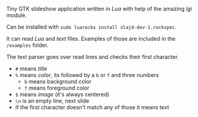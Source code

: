 Tiny GTK slideshow application written in *Lua* with help of the amazing *lgi* module.

Can be installed with `sudo luarocks install slajd-dev-1.rockspec`.

It can read *Lua* and *text* files. Examples of those are included in the `/examples` folder.

The text parser goes over read lines and checks their first character.

- `#` means *title*
- `%` means *color*, its followed by a `b` or `f` and three numbers
  - `b` means background color
  - `f` means foreground color
- `$` means *image* (it's always centered)
- `\n` is an empty line, next slide
- if the first character doesn't match any of those it means text
